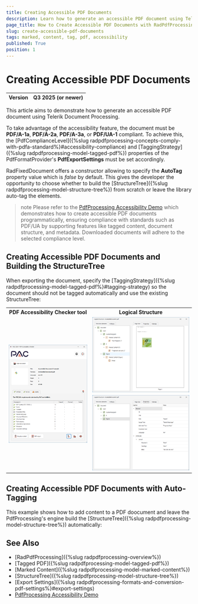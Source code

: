 ```yaml
---
title: Creating Accessible PDF Documents
description: Learn how to generate an accessible PDF document using Telerik Document Processing Libraries.
page_title: How to Create Accessible PDF Documents with RadPdfProcessing
slug: create-accessible-pdf-documents
tags: marked, content, tag, pdf, accessibility
published: True
position: 1
---
```


# Creating Accessible PDF Documents

|Version|**Q3 2025** (or newer)|
|----|----|

This article aims to demonstrate how to generate an accessible PDF document using Telerik Document Processing. 

To take advantage of the accessibility feature, the document must be **PDF/A-1a**, **PDF/A-2a**, **PDF/A-3a**, or **PDF/UA-1** compliant. To achieve this, the [PdfComplianceLevel]({%slug radpdfprocessing-concepts-comply-with-pdfa-standard%}#accessibility-compliance) and [TaggingStrategy]({%slug radpdfprocessing-model-tagged-pdf%}) properties of the PdfFormatProvider's **PdfExportSettings** must be set accordingly.

RadFixedDocument offers a constructor allowing to specify the **AutoTag** property value which is *false* by default. This gives the developer the opportunity to choose whether to build the [StructureTree]({%slug radpdfprocessing-model-structure-tree%}) from scratch or leave the library auto-tag the elements.

>note Please refer to the [PdfProcessing Accessibility Demo](https://demos.telerik.com/document-processing/pdfprocessing/accessibility) which demonstrates how to create accessible PDF documents programmatically, ensuring compliance with standards such as PDF/UA by supporting features like tagged content, document structure, and metadata. Downloaded documents will adhere to the selected compliance level.

##  Creating Accessible PDF Documents and Building the StructureTree

When exporting the document, specify the [TaggingStrategy]({%slug radpdfprocessing-model-tagged-pdf%}#tagging-strategy) so the document should not be tagged automatically and use the existing StructureTree:

<snippet id='libraries-pdf-features-accessible-pdf'/>

<table style="width:100%;">
<th width=45%>PDF Accessibility Checker tool</th><th>Logical Structure</th>
<tr>
    <td rowspan="2"><img src="images/accessible-pdf-validity.png" alt="Validate with PDF Accessibility Checker"/></td>
    <td><img src="images/accessible-pdf-logical-structure.png" alt="Logical Structure of PDF"/></td>
</tr>
<tr><td><img src="images/accessible-pdf-logical-structure-properties.png" alt="Properties"/></td></tr>
</table>

## Creating Accessible PDF Documents with Auto-Tagging

This example shows how to add content to a PDF doocument and leave the PdfProcessing's engine build the [StructureTree]({%slug radpdfprocessing-model-structure-tree%}) automatically:

<snippet id='libraries-pdf-features-accessible-pdf-with-auto-tagging'/>

## See Also

* [RadPdfProcessing]({%slug radpdfprocessing-overview%})
* [Tagged PDF]({%slug radpdfprocessing-model-tagged-pdf%})
* [Marked Content]({%slug radpdfprocessing-model-marked-content%})
* [StructureTree]({%slug radpdfprocessing-model-structure-tree%})
* [Export Settings]({%slug radpdfprocessing-formats-and-conversion-pdf-settings%}#export-settings)
* [PdfProcessing Accessibility Demo](https://demos.telerik.com/document-processing/pdfprocessing/accessibility)
